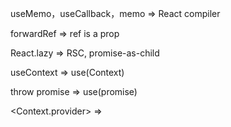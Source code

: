 useMemo，useCallback，memo => React compiler

forwardRef => ref is a prop

React.lazy => RSC, promise-as-child

useContext => use(Context)

throw promise => use(promise)

<Context.provider> => <Context>
